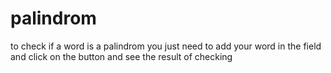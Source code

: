 # palindrom
to check if a word is a palindrom
you just need to add your word in the field and click on the button and see the result of checking
